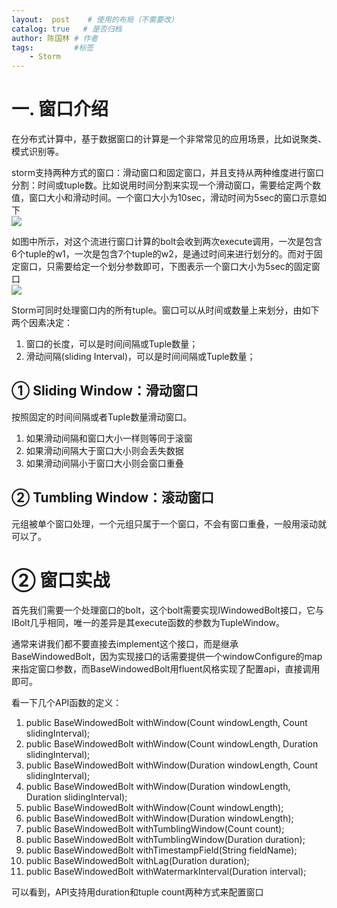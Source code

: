 ```yaml
---
layout:  post    # 使用的布局（不需要改）
catalog: true   # 是否归档
author: 陈国林 # 作者
tags:         #标签
    - Storm
---
```


 # 一. 窗口介绍
在分布式计算中，基于数据窗口的计算是一个非常常见的应用场景，比如说聚类、模式识别等。

storm支持两种方式的窗口：滑动窗口和固定窗口，并且支持从两种维度进行窗口分割：时间或tuple数。比如说用时间分割来实现一个滑动窗口，需要给定两个数值，窗口大小和滑动时间。一个窗口大小为10sec，滑动时间为5sec的窗口示意如下  
![](https://github.com/chenguolin/chenguolin.github.io/blob/master/data/image/storm-slide-window2.png?raw=true)

如图中所示，对这个流进行窗口计算的bolt会收到两次execute调用，一次是包含6个tuple的w1，一次是包含7个tuple的w2，是通过时间来进行划分的。而对于固定窗口，只需要给定一个划分参数即可，下图表示一个窗口大小为5sec的固定窗口  
![](https://github.com/chenguolin/chenguolin.github.io/blob/master/data/image/storm-slide-window3.png?raw=true)

Storm可同时处理窗口内的所有tuple。窗口可以从时间或数量上来划分，由如下两个因素决定：
1. 窗口的长度，可以是时间间隔或Tuple数量；
2. 滑动间隔(sliding Interval)，可以是时间间隔或Tuple数量；

## ① Sliding Window：滑动窗口
按照固定的时间间隔或者Tuple数量滑动窗口。
1. 如果滑动间隔和窗口大小一样则等同于滚窗
2. 如果滑动间隔大于窗口大小则会丢失数据
3. 如果滑动间隔小于窗口大小则会窗口重叠

## ② Tumbling Window：滚动窗口
元组被单个窗口处理，一个元组只属于一个窗口，不会有窗口重叠，一般用滚动就可以了。

# ② 窗口实战
首先我们需要一个处理窗口的bolt，这个bolt需要实现IWindowedBolt接口，它与IBolt几乎相同，唯一的差异是其execute函数的参数为TupleWindow。

通常来讲我们都不要直接去implement这个接口，而是继承BaseWindowedBolt，因为实现接口的话需要提供一个windowConfigure的map来指定窗口参数，而BaseWindowedBolt用fluent风格实现了配置api，直接调用即可。

看一下几个API函数的定义：
1.  public BaseWindowedBolt withWindow(Count windowLength, Count slidingInterval);
2.  public BaseWindowedBolt withWindow(Count windowLength, Duration slidingInterval);
3.  public BaseWindowedBolt withWindow(Duration windowLength, Count slidingInterval);
4.  public BaseWindowedBolt withWindow(Duration windowLength, Duration slidingInterval);
5.  public BaseWindowedBolt withWindow(Count windowLength);
6.  public BaseWindowedBolt withWindow(Duration windowLength);
7.  public BaseWindowedBolt withTumblingWindow(Count count);
8.  public BaseWindowedBolt withTumblingWindow(Duration duration);
9.  public BaseWindowedBolt withTimestampField(String fieldName);
10.  public BaseWindowedBolt withLag(Duration duration);
11.  public BaseWindowedBolt withWatermarkInterval(Duration interval);

可以看到，API支持用duration和tuple count两种方式来配置窗口
